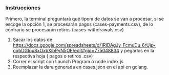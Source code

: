 ### Instrucciones

Primero, la terminal preguntará qué tipom de datos se van a procesar, si se escoge la opción 1, se procesarán pagos (cases-payments.csv), de lo contrario se procesarán retiros (cases-withdrawals.csv)
1) Sacar los datos de  https://docs.google.com/spreadsheets/d/1RlDAgJy_FcmuDu_6rUjp-oqbDGIquSxOxbXibPyN5OE/edit#gid=775048834 y pegarlos en la respectiva hoja ( pagos o retiros .csv)
2) Correr el script con Launch Program o node index.js
3) Reemplazar la dara generada en cases.json en el api en golang.